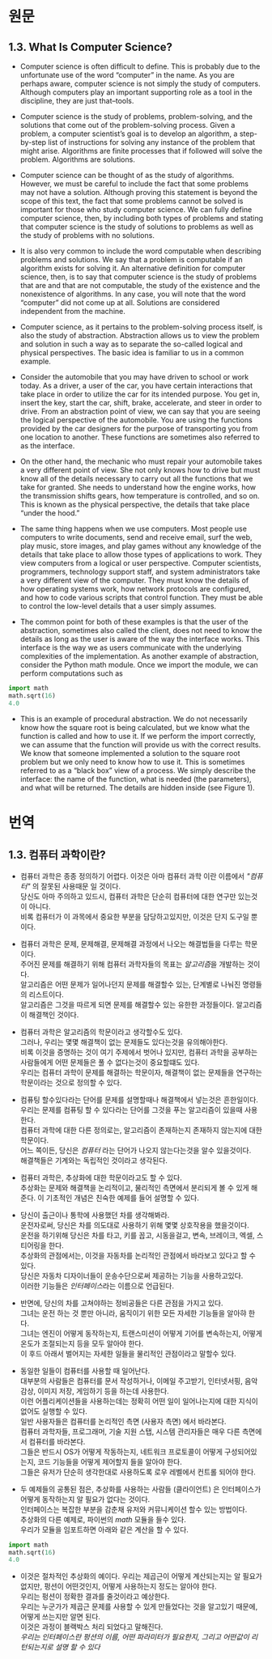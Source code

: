 # 원문
## 1.3. What Is Computer Science?
* Computer science is often difficult to define. This is probably due to the unfortunate use of the word “computer” in the name. As you are perhaps aware, computer science is not simply the study of computers. Although computers play an important supporting role as a tool in the discipline, they are just that–tools.

* Computer science is the study of problems, problem-solving, and the solutions that come out of the problem-solving process. Given a problem, a computer scientist’s goal is to develop an algorithm, a step-by-step list of instructions for solving any instance of the problem that might arise. Algorithms are finite processes that if followed will solve the problem. Algorithms are solutions.

* Computer science can be thought of as the study of algorithms. However, we must be careful to include the fact that some problems may not have a solution. Although proving this statement is beyond the scope of this text, the fact that some problems cannot be solved is important for those who study computer science. We can fully define computer science, then, by including both types of problems and stating that computer science is the study of solutions to problems as well as the study of problems with no solutions.

* It is also very common to include the word computable when describing problems and solutions. We say that a problem is computable if an algorithm exists for solving it. An alternative definition for computer science, then, is to say that computer science is the study of problems that are and that are not computable, the study of the existence and the nonexistence of algorithms. In any case, you will note that the word “computer” did not come up at all. Solutions are considered independent from the machine.

* Computer science, as it pertains to the problem-solving process itself, is also the study of abstraction. Abstraction allows us to view the problem and solution in such a way as to separate the so-called logical and physical perspectives. The basic idea is familiar to us in a common example.

* Consider the automobile that you may have driven to school or work today. As a driver, a user of the car, you have certain interactions that take place in order to utilize the car for its intended purpose. You get in, insert the key, start the car, shift, brake, accelerate, and steer in order to drive. From an abstraction point of view, we can say that you are seeing the logical perspective of the automobile. You are using the functions provided by the car designers for the purpose of transporting you from one location to another. These functions are sometimes also referred to as the interface.

* On the other hand, the mechanic who must repair your automobile takes a very different point of view. She not only knows how to drive but must know all of the details necessary to carry out all the functions that we take for granted. She needs to understand how the engine works, how the transmission shifts gears, how temperature is controlled, and so on. This is known as the physical perspective, the details that take place “under the hood.”

* The same thing happens when we use computers. Most people use computers to write documents, send and receive email, surf the web, play music, store images, and play games without any knowledge of the details that take place to allow those types of applications to work. They view computers from a logical or user perspective. Computer scientists, programmers, technology support staff, and system administrators take a very different view of the computer. They must know the details of how operating systems work, how network protocols are configured, and how to code various scripts that control function. They must be able to control the low-level details that a user simply assumes.

* The common point for both of these examples is that the user of the abstraction, sometimes also called the client, does not need to know the details as long as the user is aware of the way the interface works. This interface is the way we as users communicate with the underlying complexities of the implementation. As another example of abstraction, consider the Python math module. Once we import the module, we can perform computations such as

```python
import math
math.sqrt(16)
4.0
```

* This is an example of procedural abstraction. We do not necessarily know how the square root is being calculated, but we know what the function is called and how to use it. If we perform the import correctly, we can assume that the function will provide us with the correct results. We know that someone implemented a solution to the square root problem but we only need to know how to use it. This is sometimes referred to as a “black box” view of a process. We simply describe the interface: the name of the function, what is needed (the parameters), and what will be returned. The details are hidden inside (see Figure 1).

# 번역
## 1.3. 컴퓨터 과학이란?
* 컴퓨터 과학은 종종 정의하기 어렵다. 이것은 아마 컴퓨터 과학 이란 이름에서 _"컴퓨터"_ 의 잘못된 사용때문 일 것이다.  
당신도 아마 주의하고 있드시, 컴퓨터 과학은 단순히 컴퓨터에 대한 연구만 있는것이 아니다.  
비록 컴퓨터가 이 과목에서 중요한 부분을 담당하고있지만, 이것은 단지 도구일 뿐이다.

* 컴퓨터 과학은 문제, 문제해결, 문제해결 과정에서 나오는 해결법들을 다루는 학문이다.  
주어진 문제를 해결하기 위해 컴퓨터 과학자들의 목표는 *알고리즘*을 개발하는 것이다.  
알고리즘은 어떤 문제가 일어나던지 문제를 해결할수 있는, 단계별로 나눠진 명령들의 리스트이다.  
알고리즘은 그것을 따르게 되면 문제를 해결할수 있는 유한한 과정들이다. 알고리즘이 해결책인 것이다.  

* 컴퓨터 과학은 알고리즘의 학문이라고 생각할수도 있다.  
그러나, 우리는 몇몇 해결책이 없는 문제들도 있다는것을 유의해야한다.  
비록 이것을 증명하는 것이 여기 주제에서 벗어나 있지만, 컴퓨터 과학을 공부하는 사람들에게 어떤 문제들은 풀 수 없다는것이 중요할떄도 있다.  
우리는 컴퓨터 과학이 문제를 해결하는 학문이자, 해결책이 없는 문제들을 연구하는 학문이라는 것으로 정의할 수 있다.  

* 컴퓨팅 할수있다라는 단어를 문제를 설명할때나 해결책에서 넣는것은 흔한일이다.  
우리는 문제를 컴퓨팅 할 수 있다라는 단어를 그것을 푸는 알고리즘이 있을때 사용한다.  
컴퓨터 과학에 대한 다른 정의로는, 알고리즘이 존재하는지 존재하지 않는지에 대한 학문이다.  
어느 쪽이든, 당신은 _컴퓨터_ 라는 단어가 나오지 않는다는것을 알수 있을것이다.  
해결책들은 기계와는 독립적인 것이라고 생각된다.  

* 컴퓨터 과학은, 추상화에 대한 학문이라고도 할 수 있다.  
추상화는 문제와 해결책을 논리적이고, 물리적인 측면에서 분리되게 볼 수 있게 해준다.
이 기초적인 개념은 친숙한 예제를 들어 설명할 수 있다.  

* 당신이 출근이나 통학에 사용했던 차를 생각해봐라.  
운전자로써, 당신은 차를 의도대로 사용하기 위해 몇몇 상호작용을 했을것이다.  
운전을 하기위해 당신은 차를 타고, 키를 꼽고, 시동을걸고, 변속, 브레이크, 엑셀, 스티어링을 한다.  
추상화의 관점에서는, 이것을 자동차를 논리적인 관점에서 바라보고 있다고 할 수 있다.  
당신은 자동차 디자이너들이 운송수단으로써 제공하는 기능을 사용하고있다.  
이러한 기능들은 *인터페이스*라는 이름으로 언급된다. 

* 반면에, 당신의 차를 고쳐야하는 정비공들은 다른 관점을 가지고 있다.  
그녀는 운전 하는 것 뿐만 아니라, 움직이기 위한 모든 자세한 기능들을 알아햐 한다.  
그녀는 엔진이 어떻게 동작하는지, 트랜스미션이 어떻게 기어를 변속하는지, 어떻게 온도가 조절되는지 등을 모두 알아야 한다.  
이 후드 아래서 벌어지는 자세한 일들을 물리적인 관점이라고 말할수 있다. 

* 동일한 일들이 컴퓨터를 사용할 때 일어난다.  
대부분의 사람들은 컴퓨터를 문서 작성하거나, 이메일 주고받기, 인터넷서핑, 음악감상, 이미지 저장, 게임하기 등을 하는데 사용한다.  
이런 어플리케이션들을 사용하는데는 정확히 어떤 일이 일어나는지에 대한 지식이 없어도 실행할 수 있다.  
일반 사용자들은 컴퓨터를 논리적인 측면 (사용자 측면) 에서 바라본다.  
컴퓨터 과학자들, 프로그래머, 기술 지원 스탭, 시스템 관리자들은 매우 다른 측면에서 컴퓨터를 바라본다.  
그들은 반드시 OS가 어떻게 작동하는지, 네트워크 프로토콜이 어떻게 구성되어있는지, 코드 기능들을 어떻게 제어할지 들을 알아야 한다.  
그들은 유저가 단순히 생각한대로 사용하도록 로우 레벨에서 컨트롤 되어야 한다.

* 두 예제들의 공통된 점은, 추상화를 사용하는 사람들 (클라이언트) 은 인터페이스가 어떻게 동작하는지 알 필요가 없다는 것이다.  
인터페이스는 복잡한 부분을 감춘채 유저와 커뮤니케이션 할수 있는 방법이다.  
추상화의 다른 예제로, 파이썬의 *math* 모듈을 들수 있다.  
우리가 모듈을 임포트하면 아래와 같은 계산을 할 수 있다.  

```python
import math
math.sqrt(16)
4.0
```

* 이것은 절차적인 추상화의 예이다. 우리는 제곱근이 어떻게 계산되는지는 알 필요가 없지만, 펑션이 어떤것인지, 어떻게 사용하는지 정도는 알아야 한다.  
우리는 펑션이 정확한 결과를 줄것이라고 예상한다.  
우리는 누군가가 제곱근 문제를 사용할 수 있게 만들었다는 것을 알고있기 때문에, 어떻게 쓰는지만 알면 된다.  
이것은 과정이 블랙박스 처리 되었다고 말해진다.  
*우리는 인터페이스란 펑션의 이름, 어떤 파라미터가 필요한지, 그리고 어떤값이 리턴되는지로 설명 할 수 있다*